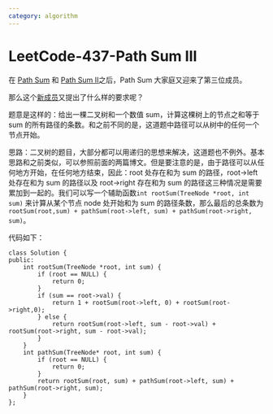 ```yaml
---
category: algorithm
---
```

# LeetCode-437-Path Sum Ⅲ

在 [Path Sum](./leetcode_path_sum_v1.md) 和 [Path Sum Ⅱ](./leetcode_path_sum_v2.md)之后，Path Sum 大家庭又迎来了第三位成员。

那么这个[新成员](https://leetcode.com/problems/path-sum-iii/description/)又提出了什么样的要求呢？

题意是这样的：给出一棵二叉树和一个数值 sum，计算这棵树上的节点之和等于sum 的所有路径的条数。和之前不同的是，这道题中路径可以从树中的任何一个节点开始。

思路：二叉树的题目，大部分都可以用递归的思想来解决，这道题也不例外。基本思路和之前类似，可以参照前面的两篇博文。但是要注意的是，由于路径可以从任何地方开始，在任何地方结束，因此：root 处存在和为 sum 的路径，root->left 处存在和为 sum 的路径以及 root->right 存在和为 sum 的路径这三种情况是需要累加到一起的。我们可以写一个辅助函数`int rootSum(TreeNode *root, int sum)` 来计算从某个节点 node 处开始和为 sum 的路径条数，那么最后的总条数为 `rootSum(root,sum) + pathSum(root->left, sum) + pathSum(root->right, sum)`。

代码如下：

```
class Solution {
public:
    int rootSum(TreeNode *root, int sum) {
        if (root == NULL) {
            return 0;
        }
        if (sum == root->val) {
            return 1 + rootSum(root->left, 0) + rootSum(root->right,0);
        } else {
            return rootSum(root->left, sum - root->val) + rootSum(root->right, sum - root->val);
        }
    }
    int pathSum(TreeNode* root, int sum) {
        if (root == NULL) {
            return 0;
        }
        return rootSum(root, sum) + pathSum(root->left, sum) + pathSum(root->right, sum);
    }
};
```




